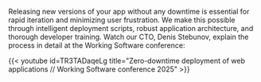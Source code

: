 Releasing new versions of your app without any downtime is essential for rapid
iteration and minimizing user frustration. We make this possible through intelligent
deployment scripts, robust application architecture, and thorough developer training.
Watch our CTO, Denis Stebunov, explain the process in detail at the Working Software
conference:

{{< youtube id=TR3TADaqeLg title="Zero-downtime deployment of web applications // Working Software conference 2025" >}}
